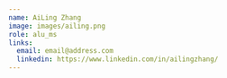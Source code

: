 ```yaml
---
name: AiLing Zhang
image: images/ailing.png
role: alu_ms
links:
  email: email@address.com
  linkedin: https://www.linkedin.com/in/ailingzhang/
---
```

